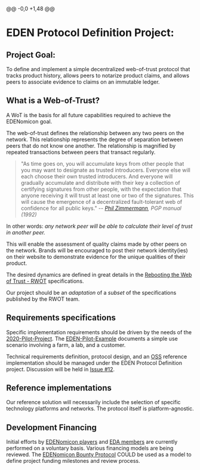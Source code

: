 @@ -0,0 +1,48 @@
# EDEN Protocol Definition Project:

## Project Goal:

To define and implement a simple decentralized web-of-trust protocol that tracks product history,
allows peers to notarize product claims, and allows peers to associate evidence to claims on an immutable ledger.

## What is a Web-of-Trust?

A WoT is the basis for all future capabilities required to achieve the EDENomicon goal.

The web-of-trust defines the relationship between any two peers on the network.
This relationship represents the degree of separation between peers that do not know one another.
The relationship is magnified by repeated transactions between peers that transact regularly.

>"As time goes on, you will accumulate keys from other people that you may want to designate as
>trusted introducers. Everyone else will each choose their own trusted introducers. And everyone
>will gradually accumulate and distribute with their key a collection of certifying signatures
>from other people, with the expectation that anyone receiving it will trust at least one or
>two of the signatures. This will cause the emergence of a decentralized fault-tolerant
>web of confidence for all public keys."
>                             -- *[Phil Zimmermann](https://en.wikipedia.org/wiki/Phil_Zimmermann), PGP manual (1992)*

In other words: *any network peer will be able to calculate their level of trust in another peer.*

This will enable the assessment of quality claims made by other peers on the network.
Brands will be encouraged to post their network identity(ies) on their website to demonstrate
evidence for the unique qualities of their product.

The desired dynamics are defined in great details in the [Rebooting the Web of Trust - RWOT](http://www.weboftrust.info/specs.html) specifications.

Our project should be an *adaptation* of a *subset* of the specifications published by the RWOT team.

## Requirements specifications

Specific implementation requirements should be driven by the needs of the [2020-Pilot-Project](../2020-Pilot-Project). The [EDEN-Pilot-Example](../2020-Pilot-Project/EDEN-Pilot-Example.md) documents a simple use scenario involving a farm, a lab, and a customer.

Technical requirements definition, protocol design, and an [OSS](https://en.wikipedia.org/wiki/Open-source_software) reference implementation should be managed under the EDEN Protocol Definition project. Discussion will be held in [Issue #12](https://github.com/cryptotechguru/EDENomicon/issues/12).

## Reference implementations

Our reference solution will necessarily include the selection of specific technology platforms and networks. The protocol itself is platform-agnostic.

## Development Financing

Initial efforts by [EDENomicon players](https://nomicon.edenprotocol.io/Roles/Player/) and [EDA members](http://theethicaldataalliance.org) are currently performed on a voluntary basis.
Various financing models are being reviewed. The [EDENomicon Bounty Protocol](https://nomicon.edenprotocol.io/Projects/Bounties/) COULD be used as a model to define project funding
milestones and review process.